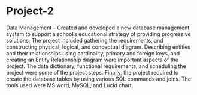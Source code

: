 # Project-2
Data Management – Created and developed a new database management system to support a school’s educational strategy of providing progressive solutions. The project included gathering the requirements, and constructing physical, logical, and conceptual diagram. Describing entities and their relationships using cardinality, primary and foreign keys, and creating an Entity Relationship diagram were important aspects of the project. The data dictionary, functional requirements, and scheduling the project were some of the project steps. Finally, the project required to create the database tables by using various SQL commands and joins. The tools used were MS word, MySQL, and Lucid chart.
